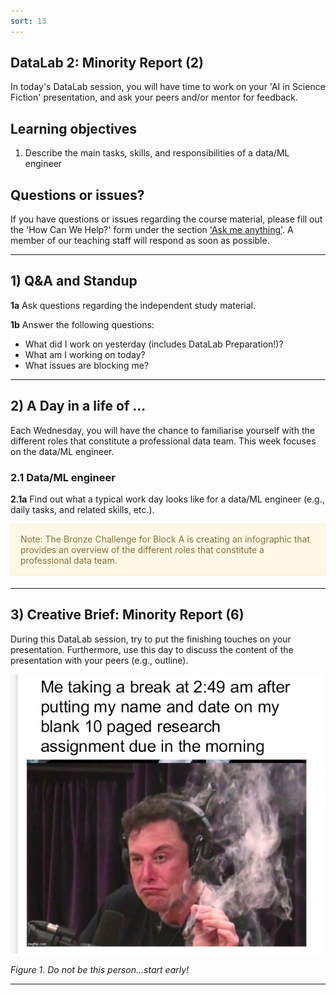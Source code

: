 ```yaml
---
sort: 13
---
```


## DataLab 2: Minority Report (2)

In today's DataLab session, you will have time to work on your 'AI in Science Fiction' presentation, and ask your peers and/or mentor for feedback.

## Learning objectives

1. Describe the main tasks, skills, and responsibilities of a data/ML engineer

## Questions or issues?

If you have questions or issues regarding the course material, please fill out the 'How Can We Help?' form under the section ['Ask me anything'](https://adsai.buas.nl/Contact%20Us/). A member of our teaching staff will respond as soon as possible.

***

## 1) Q&A and Standup

__1a__ Ask questions regarding the independent study material.

__1b__ Answer the following questions:

- What did I work on yesterday (includes DataLab Preparation!)?
- What am I working on today?
- What issues are blocking me?

***

## 2) A Day in a life of ... 

Each Wednesday, you will have the chance to familiarise yourself with the different roles that constitute a professional data team. This week focuses on the data/ML engineer.

### 2.1 Data/ML engineer

__2.1a__ Find out what a typical work day looks like for a data/ML engineer (e.g., daily tasks, and related skills, etc.).

<div style="padding: 15px; border: 1px solid transparent; border-color: transparent; margin-bottom: 20px; border-radius: 4px; color: #8a6d3b;; background-color: #fcf8e3; border-color: #faebcc;">
Note: The Bronze Challenge for Block A is creating an infographic that provides an overview of the different roles that constitute a professional data team.
</div>

***

## 3) Creative Brief: Minority Report (6)

During this DataLab session, try to put the finishing touches on your presentation. Furthermore, use this day to discuss the content of the presentation with your peers (e.g., outline).

<img src="./images/ElonMeme.jpg" alt="Elon Musk Meme" width="500"/>

*Figure 1. Do not be this person...start early!*

***

